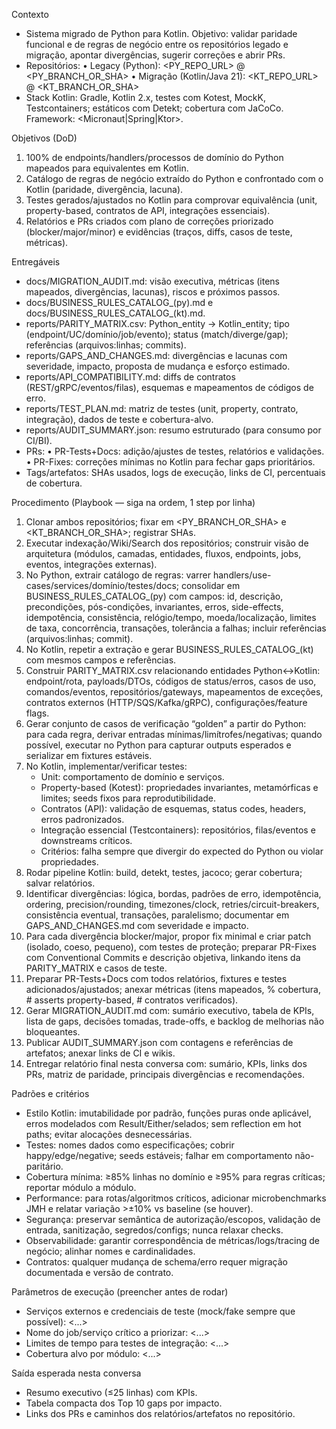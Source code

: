 Contexto
- Sistema migrado de Python para Kotlin. Objetivo: validar paridade funcional e de regras de negócio entre os repositórios legado e migração, apontar divergências, sugerir correções e abrir PRs.
- Repositórios:
  • Legacy (Python): <PY_REPO_URL> @ <PY_BRANCH_OR_SHA>
  • Migração (Kotlin/Java 21): <KT_REPO_URL> @ <KT_BRANCH_OR_SHA>
- Stack Kotlin: Gradle, Kotlin 2.x, testes com Kotest, MockK, Testcontainers; estáticos com Detekt; cobertura com JaCoCo. Framework: <Micronaut|Spring|Ktor>.

Objetivos (DoD)
1) 100% de endpoints/handlers/processos de domínio do Python mapeados para equivalentes em Kotlin.
2) Catálogo de regras de negócio extraído do Python e confrontado com o Kotlin (paridade, divergência, lacuna).
3) Testes gerados/ajustados no Kotlin para comprovar equivalência (unit, property-based, contratos de API, integrações essenciais).
4) Relatórios e PRs criados com plano de correções priorizado (blocker/major/minor) e evidências (traços, diffs, casos de teste, métricas).

Entregáveis
- docs/MIGRATION_AUDIT.md: visão executiva, métricas (itens mapeados, divergências, lacunas), riscos e próximos passos.
- docs/BUSINESS_RULES_CATALOG_(py).md e docs/BUSINESS_RULES_CATALOG_(kt).md.
- reports/PARITY_MATRIX.csv: Python_entity → Kotlin_entity; tipo (endpoint/UC/domínio/job/evento); status (match/diverge/gap); referências (arquivos:linhas; commits).
- reports/GAPS_AND_CHANGES.md: divergências e lacunas com severidade, impacto, proposta de mudança e esforço estimado.
- reports/API_COMPATIBILITY.md: diffs de contratos (REST/gRPC/eventos/filas), esquemas e mapeamentos de códigos de erro.
- reports/TEST_PLAN.md: matriz de testes (unit, property, contrato, integração), dados de teste e cobertura-alvo.
- reports/AUDIT_SUMMARY.json: resumo estruturado (para consumo por CI/BI).
- PRs:
  • PR-Tests+Docs: adição/ajustes de testes, relatórios e validações.
  • PR-Fixes: correções mínimas no Kotlin para fechar gaps prioritários.
- Tags/artefatos: SHAs usados, logs de execução, links de CI, percentuais de cobertura.

Procedimento (Playbook — siga na ordem, 1 step por linha)
1) Clonar ambos repositórios; fixar em <PY_BRANCH_OR_SHA> e <KT_BRANCH_OR_SHA>; registrar SHAs.
2) Executar indexação/Wiki/Search dos repositórios; construir visão de arquitetura (módulos, camadas, entidades, fluxos, endpoints, jobs, eventos, integrações externas).
3) No Python, extrair catálogo de regras: varrer handlers/use-cases/services/domínio/testes/docs; consolidar em BUSINESS_RULES_CATALOG_(py) com campos: id, descrição, precondições, pós-condições, invariantes, erros, side-effects, idempotência, consistência, relógio/tempo, moeda/localização, limites de taxa, concorrência, transações, tolerância a falhas; incluir referências (arquivos:linhas; commit).
4) No Kotlin, repetir a extração e gerar BUSINESS_RULES_CATALOG_(kt) com mesmos campos e referências.
5) Construir PARITY_MATRIX.csv relacionando entidades Python↔Kotlin: endpoint/rota, payloads/DTOs, códigos de status/erros, casos de uso, comandos/eventos, repositórios/gateways, mapeamentos de exceções, contratos externos (HTTP/SQS/Kafka/gRPC), configurações/feature flags.
6) Gerar conjunto de casos de verificação “golden” a partir do Python: para cada regra, derivar entradas mínimas/limítrofes/negativas; quando possível, executar no Python para capturar outputs esperados e serializar em fixtures estáveis.
7) No Kotlin, implementar/verificar testes:
   - Unit: comportamento de domínio e serviços.
   - Property-based (Kotest): propriedades invariantes, metamórficas e limites; seeds fixos para reprodutibilidade.
   - Contratos (API): validação de esquemas, status codes, headers, erros padronizados.
   - Integração essencial (Testcontainers): repositórios, filas/eventos e downstreams críticos.
   - Critérios: falha sempre que divergir do expected do Python ou violar propriedades.
8) Rodar pipeline Kotlin: build, detekt, testes, jacoco; gerar cobertura; salvar relatórios.
9) Identificar divergências: lógica, bordas, padrões de erro, idempotência, ordering, precision/rounding, timezones/clock, retries/circuit-breakers, consistência eventual, transações, paralelismo; documentar em GAPS_AND_CHANGES.md com severidade e impacto.
10) Para cada divergência blocker/major, propor fix minimal e criar patch (isolado, coeso, pequeno), com testes de proteção; preparar PR-Fixes com Conventional Commits e descrição objetiva, linkando itens da PARITY_MATRIX e casos de teste.
11) Preparar PR-Tests+Docs com todos relatórios, fixtures e testes adicionados/ajustados; anexar métricas (itens mapeados, % cobertura, # asserts property-based, # contratos verificados).
12) Gerar MIGRATION_AUDIT.md com: sumário executivo, tabela de KPIs, lista de gaps, decisões tomadas, trade-offs, e backlog de melhorias não bloqueantes.
13) Publicar AUDIT_SUMMARY.json com contagens e referências de artefatos; anexar links de CI e wikis.
14) Entregar relatório final nesta conversa com: sumário, KPIs, links dos PRs, matriz de paridade, principais divergências e recomendações.

Padrões e critérios
- Estilo Kotlin: imutabilidade por padrão, funções puras onde aplicável, erros modelados com Result/Either/selados; sem reflection em hot paths; evitar alocações desnecessárias.
- Testes: nomes dados como especificações; cobrir happy/edge/negative; seeds estáveis; falhar em comportamento não-paritário.
- Cobertura mínima: ≥85% linhas no domínio e ≥95% para regras críticas; reportar módulo a módulo.
- Performance: para rotas/algoritmos críticos, adicionar microbenchmarks JMH e relatar variação >±10% vs baseline (se houver).
- Segurança: preservar semântica de autorização/escopos, validação de entrada, sanitização, segredos/configs; nunca relaxar checks.
- Observabilidade: garantir correspondência de métricas/logs/tracing de negócio; alinhar nomes e cardinalidades.
- Contratos: qualquer mudança de schema/erro requer migração documentada e versão de contrato.

Parâmetros de execução (preencher antes de rodar)
- Serviços externos e credenciais de teste (mock/fake sempre que possível): <...>
- Nome do job/serviço crítico a priorizar: <...>
- Limites de tempo para testes de integração: <...>
- Cobertura alvo por módulo: <...>

Saída esperada nesta conversa
- Resumo executivo (≤25 linhas) com KPIs.
- Tabela compacta dos Top 10 gaps por impacto.
- Links dos PRs e caminhos dos relatórios/artefatos no repositório.